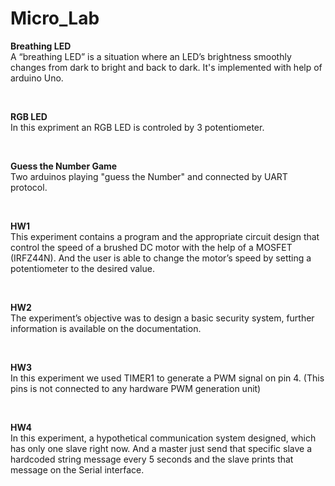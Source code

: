 # Micro_Lab


**Breathing LED** <br />
A “breathing LED” is a situation where an LED’s brightness smoothly changes from dark to bright and back to dark. It's implemented with help of arduino Uno.

<br />

**RGB LED** <br />
In this expriment an RGB LED is controled by 3 potentiometer.

<br />

**Guess the Number Game** <br />
Two arduinos playing "guess the Number" and connected by UART protocol.

<br />

**HW1** <br />
This experiment contains a program and the appropriate circuit design that control the speed of
a brushed DC motor with the help of a MOSFET (IRFZ44N). And the user is able to change the motor’s
speed by setting a potentiometer to the desired value.

<br />

**HW2** <br />
The experiment’s objective was to design a basic security system, further information is available on the documentation.

<br />

**HW3** <br />
In this experiment we used TIMER1 to generate a PWM signal on pin 4. (This pins is not connected
to any hardware PWM generation unit)

<br />

**HW4** <br />
In this experiment, a hypothetical communication system designed, which has only one slave right now. And a master just send that specific slave a 
hardcoded string message every 5 seconds and the slave prints that message on the Serial interface.
